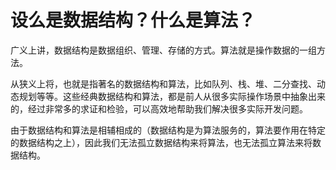 # 设么是数据结构？什么是算法？

广义上讲，数据结构是数据组织、管理、存储的方式。算法就是操作数据的一组方法。

从狭义上将，也就是指著名的数据结构和算法，比如队列、栈、堆、二分查找、动态规划等等。这些经典数据结构和算法，都是前人从很多实际操作场景中抽象出来的，经过非常多的求证和检验，可以高效地帮助我们解决很多实际开发问题。

由于数据结构和算法是相辅相成的（数据结构是为算法服务的，算法要作用在特定的数据结构之上），因此我们无法孤立数据结构来将算法，也无法孤立算法来将数据结构。
